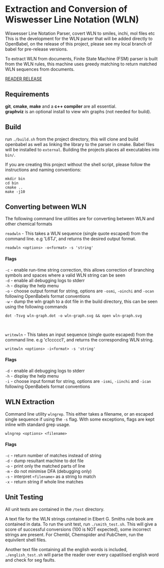 # Extraction and Conversion of Wiswesser Line Notation (WLN) 

Wiswesser Line Notation Parser, covert WLN to smiles, inchi, mol files etc
This is the development for the WLN parser that will be added directly to OpenBabel, 
on the release of this project, please see my local branch of babel for pre-release versions. 

To extract WLN from documents, Finite State Machine (FSM) parser is built from the WLN rules, this machine uses greedy matching to return matched WLN sequences from documents. 

[READER RELEASE](./notes/release.md)

## Requirements

**git**, **cmake**, **make** and a **c++ compiler** are all essential. <br>
**graphviz** is an optional install to view wln graphs (not needed for build). 

## Build

run `./build.sh` from the project directory, this will clone and build openbabel as well as linking
the library to the parser in cmake. Babel files will be installed to `external`. Building the projects places all executables into `bin/`. 

If you are creating this project without the shell script, please follow the instructions and naming conventions:

```
mkdir bin
cd bin
cmake ..
make -j10
```

## Converting between WLN

The following command line utilities are for converting between WLN and other chemical formats 

`readwln` - This takes a WLN sequence (single quote escaped) from the command line. e.g 'L6TJ', and returns the desired output format. 

```
readwln <options> -o<format> -s 'string'
```

#### Flags

`-c` - enable run-time string correction, this allows correction of branching symbols and spaces where a valid WLN string can be seen <br>
`-d` - enable all debugging logs to stderr<br>
`-h` - display the help menu <br>
`-o` - choose output format for string, options are `-osmi`, `-oinchi` and `-ocan` following OpenBabels format conventions <br>
`-w` - dump the wln graph to a dot file in the build directory, this can be seen using the following commands <br>

```
dot -Tsvg wln-graph.dot -o wln-graph.svg && open wln-graph.svg
```

<br>


`writewln` - This takes an input sequence (single quote escaped) from the command line. e.g 'c1ccccc1', and returns the corresponding WLN string. 

```
writewln <options> -i<format> -s 'string'
```

#### Flags 

`-d` - enable all debugging logs to stderr<br>
`-h` - display the help menu <br>
`-i` - choose input format for string, options are `-ismi`, `-iinchi` and `-ican` following OpenBabels format conventions <br>


## WLN Extraction 

Command line utility `wlngrep`. This either takes a filename, or an escaped single sequence if using the `-s` flag. With some exceptions, flags are kept inline with standard grep usage.

```
wlngrep <options> <filename>
```

#### Flags 

`-c` - return number of matches instead of string <br>
`-d` - dump resultant machine to dot file <br>
`-o` - print only the matched parts of line <br>
`-m` - do not minimise DFA (debugging only) <br>
`-s` - interpret `<filename>` as a string to match <br>
`-x` - return string if whole line matches <br>


## Unit Testing

All unit tests are contained in the `/test` directory.  

A text file for the WLN strings contained in Elbert G. Smiths rule book are contained in data. To run the unit test, run `./smith_test.sh`. This will give a score of successful conversions (100 is NOT expected), some incorrect strings are present. For Chembl, Chemspider and PubChem, run the equivilent shell files. 

Another text file containing all the english words is included, `./english_test.sh` will parse the reader over every capatilised english word and check for seg faults. 




